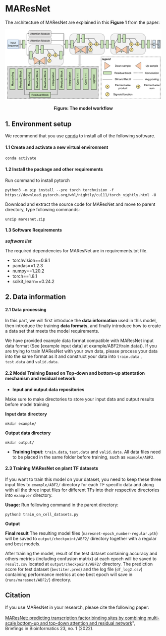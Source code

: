 # MAResNet
The architecture of MAResNet are explained in this **Figure 1** from the paper:
<p align="center">
<img src="maresnet.png">
</p>
<p align="center"><b>Figure: The model workflow</b></p>

## 1. Environment setup

We recommend that you use [conda](https://docs.conda.io/en/latest/) to install all of the following software.

#### 1.1 Create and activate a new virtual environment

```
conda activate
```
#### 1.2 Install the package and other requirements

Run command to install pytorch

```
python3 -m pip install --pre torch torchvision -f https://download.pytorch.org/whl/nightly/cu111/torch_nightly.html -U
```

Download and extract the source code for MAResNet and move to parent directory, type following commands:
```
unzip maresnet.zip
```

#### 1.3 Software Requirements

***software list***

The required dependencies for MAResNet are in requirements.txt file.

- torchvision==0.9.1      
- pandas==1.2.3
- numpy==1.20.2           
- torch==1.8.1
- scikit_learn==0.24.2


## 2. Data information

#### 2.1 Data processing
In this part, we will first introduce the **data information** used in this model, then introduce the training **data formats**, and finally introduce how to create a data set that meets the model requirements.

We have provided example data format compatible with MAResNet input data format (See [example input data] at example/ABF2/train.data)). If you are trying to train MAResNet with your own data, please process your data into the same format as it and construct your data into `train.data` , `test.data` and `valid.data`.

#### 2.2 Model Training Based on Top-down and bottom-up attentation mechanism and residual network

- **Input and output data repositories**

Make sure to make directories to store your input data and output results before model training

**Input data directory**
```
mkdir example/
```
**Output data directory**
```
mkdir output/
```
- **Training** 
**Input:** `train.data`, `test.data` and `valid.data`.
All data files need to be placed in the same folder before training, such as `example/ABF2`.

#### 2.3 Training MAResNet on plant TF datasets

If you want to train this model on your dataset, you need to keep these three input files to `example/ABF2/` directory for each TF specific data and along with all the three input files for different TFs into their respective directories into `example/` directory.

**Usage:**
Run following command in the parent directory:

```
python3 train_on_cell_datasets.py
```

**Output**

**Final result** The resulting model files (`maresnet-epoch_number-regular.pth`) will be saved to `output/checkpoint/ABF2/` directory together with a regular and best models.
 
After training the model, result of the test dataset containing accuracy and others metrics (including confusion matrix) at each epoch will be saved to `result.csv` located at `output/checkpoint/ABF2/` directory.
The prediction score for test dataset (`bestiter.pred`) and the log file (`df_log2.csv`) containing performance metrics at one best epoch will save in (`runs/maresnet/ABF2/`) directory.

## Citation
If you use MAResNet in your research, please cite the following paper:</br>
<br/>
[MAResNet: predicting transcription factor binding sites by combining multi-scale bottom-up and top-down attention and residual network](https://academic.oup.com/bib/article/23/1/bbab445/6399874)",<br/>
Briefings in Bioinformatics 23, no. 1 (2022).
